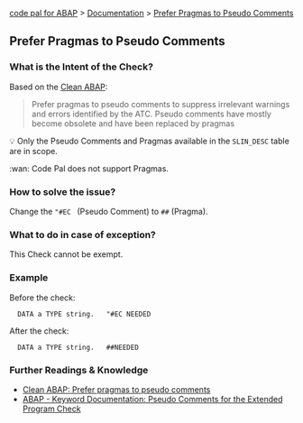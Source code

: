 [code pal for ABAP](../../README.md) > [Documentation](../check_documentation.md) > [Prefer Pragmas to Pseudo Comments](prefer-pragmas-to-pseudo-comments.md)

## Prefer Pragmas to Pseudo Comments

### What is the Intent of the Check?

Based on the [Clean ABAP](https://github.com/SAP/styleguides/blob/main/clean-abap/CleanABAP.md#prefer-pragmas-to-pseudo-comments):
> Prefer pragmas to pseudo comments to suppress irrelevant warnings and errors identified by the ATC. Pseudo comments have mostly become obsolete and have been replaced by pragmas

:bulb: Only the Pseudo Comments and Pragmas available in the `SLIN_DESC` table are in scope.

:wan: Code Pal does not support Pragmas.

### How to solve the issue?

Change the `"#EC ` (Pseudo Comment) to `##` (Pragma).

### What to do in case of exception?

This Check cannot be exempt.

### Example

Before the check:

```abap
  DATA a TYPE string.   "#EC NEEDED
```

After the check:

```abap
  DATA a TYPE string.   ##NEEDED
```

### Further Readings & Knowledge

* [Clean ABAP: Prefer pragmas to pseudo comments](https://github.com/SAP/styleguides/blob/main/clean-abap/CleanABAP.md#prefer-pragmas-to-pseudo-comments)
* [ABAP - Keyword Documentation: Pseudo Comments for the Extended Program Check](https://help.sap.com/doc/abapdocu_752_index_htm/7.52/en-US/abenpseudo_comment_slin.htm)
